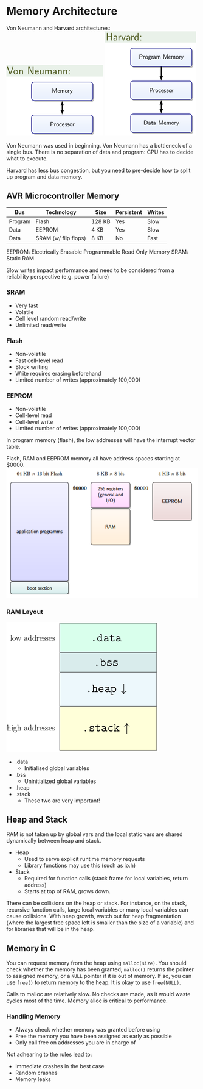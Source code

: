 # Memory Architecture

Von Neumann and Harvard architectures:
![](Memory1.png) ![](Memory2.png)

Von Neumann was used in beginning. Von Neumann has a bottleneck of a single bus.
There is no separation of data and program: CPU has to decide what to execute.

Harvard has less bus congestion, but you need to pre-decide how to split up program and data memory.

## AVR Microcontroller Memory

| Bus     | Technology           | Size   | Persistent | Writes |
| ------- | -------------------- | ------ | ---------- | ------ |
| Program | Flash                | 128 KB | Yes        | Slow   |
| Data    | EEPROM               | 4 KB   | Yes        | Slow   |
| Data    | SRAM (w/ flip flops) | 8 KB   | No         | Fast   |

EEPROM: Electrically Erasable Programmable Read Only Memory
SRAM: Static RAM

Slow writes impact performance and need to be considered from a reliability perspective (e.g. power failure)

### SRAM

* Very fast
* Volatile
* Cell level random read/write
* Unlimited read/write

### Flash

* Non-volatile
* Fast cell-level read
* Block writing
* Write requires erasing beforehand
* Limited number of writes (approximately 100,000)

### EEPROM

* Non-volatile
* Cell-level read
* Cell-level write
* Limited number of writes (approximately 100,000)

In program memory (flash), the low addresses will have the interrupt vector table.

Flash, RAM and EEPROM memory all have address spaces starting at $0000.
![](Memory4.png)

### RAM Layout

![](Memory3.png)

* .data
  * Initialised global variables
* .bss
  * Uninitialized global variables
* .heap
* .stack
  * These two are very important!

## Heap and Stack

RAM is not taken up by global vars and the local static vars are shared dynamically between heap and stack.

* Heap
  * Used to serve explicit runtime memory requests
  * Library functions may use this (such as io.h)
* Stack
  * Required for function calls (stack frame for local variables, return address)
  * Starts at top of RAM, grows down.

There can be collisions on the heap or stack. For instance, on the stack, recursive function calls, large local variables or many local variables can cause collisions. With heap growth, watch out for heap fragmentation (where the largest free space left is smaller than the size of a variable) and for libraries that will be in the heap.

## Memory in C

You can request memory from the heap using `malloc(size)`. You should check whether the memory has been granted; `malloc()` returns the pointer to assigned memory, or a `NULL` pointer if it is out of memory. If so, you can use `free()` to return memory to the heap. It is okay to use `free(NULL)`.

Calls to malloc are relatively slow. No checks are made, as it would waste cycles most of the time. Memory alloc is critical to performance.

### Handling Memory

* Always check whether memory was granted before using
* Free the memory you have been assigned as early as possible
* Only call free on addresses you are in charge of

Not adhearing to the rules lead to:

* Immediate crashes in the best case
* Random crashes
* Memory leaks